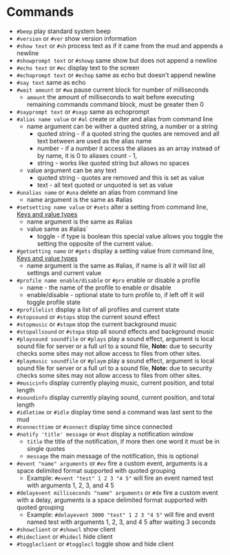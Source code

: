 # Commands
- `#beep` play standard system beep
- `#version` or `#ver`
show version information
- `#show text` or `#sh`
process text as if it came from the mud and appends a newline
- `#showprompt text` or `#showp`
same show but does not append a newline
- `#echo text` or `#ec`
display text to the screen
- `#echoprompt text` or `#echop`
same as echo but doesn't append newline
- `#say text`
same as echo
- `#wait amount` or `#wa`
pause current block for number of milliseconds
  - `amount` the amount of milliseconds to wait before executing remaining commands command block, must be greater then 0
- `#sayprompt text` or `#sayp`
same as echoprompt
- `#alias name value` or `#al`
create or alter and alias from command line
  - name argument can be wither a quoted string, a number or a string
    - quoted string - if a quoted string the quotes are removed and all text between are used as the alias name
    - number - if a number it access the aliases as an array instead of by name, it is 0 to aliases count - 1,
    - string - works like quoted string but allows no spaces
  - value argument can be any text
    - quoted string - quotes are removed and this is set as value
    - text - all text quoted or unquoted is set as value
- `#unalias name` or `#una`
delete an alias from command line
  - name argument is the same as #alias
- `#setsetting name value` or `#sets`
alter a setting from command line, [Keys and value types](faq.md#setting-keys-value-type-and-default-value)
  - name argument is the same as #alias
  - value same as #alias`
    - toggle - if type is boolean this special value allows you toggle the setting the opposite of the current value.
- `#getsetting name` or `#gets`
display a setting value from command line, [Keys and value types](faq.md#setting-keys-value-type-and-default-value)
  - name argument is the same as #alias, if name is all it will list all settings and current value
- `#profile name enable/disable` or `#pro`
enable or disable a profile
  - name - the name of the profile to enable or disable
  - enable/disable - optional state to turn profile to, if left off it will toggle profile state
- `#profilelist`
display a list of all profiles and current state
- `#stopsound` or `#stops`
stop the current sound effect
- `#stopmusic` or `#stopm`
stop the current background music
- `#stopallsound` or `#stopa`
stop all sound effects and background music
- `#playsound soundfile` or `#plays`
play a sound effect, argument is local sound file for server or a full url to a sound file, **Note:** due to security checks some sites may not allow access to files from other sites.
- `#playmusic soundfile` or `#playm`
play a sound effect, argument is local sound file for server or a full url to a sound file, **Note:** due to security checks some sites may not allow access to files from other sites.
- `#musicinfo`
display currently playing music, current position, and total length
- `#soundinfo`
display currently playing sound, current position, and total length
- `#idletime` or `#idle`
display time send a command was last sent to the mud
- `#connecttime` or `#connect`
display time since connected
- `#notify 'title' message` or `#not`
display a notification window
  - `title` the title of the notification, if more then one word it must be in single quotes
  - `message` the main message of the notification, this is optional
- `#event "name" arguments` or `#ev` 
fire a custom event, arguments is a space delimited format supported with quoted grouping
  - Example: `#event "test" 1 2 3 "4 5"` will fire an event named test with arguments 1, 2, 3, and 4 5
- `#delayevent milliseconds "name" arguments` or `#de` 
fire a custom event with a delay, arguments is a space delimited format supported with quoted grouping
  - Example: `#delayevent 3000 "test" 1 2 3 "4 5"` will fire and event named test with arguments 1, 2, 3, and 4 5 after waiting 3 seconds
- `#showclient` or `#showcl`
show client
- `#hideclient` or `#hidecl`
hide client
- `#toggleclient` or `#togglecl`
toggle show and hide client